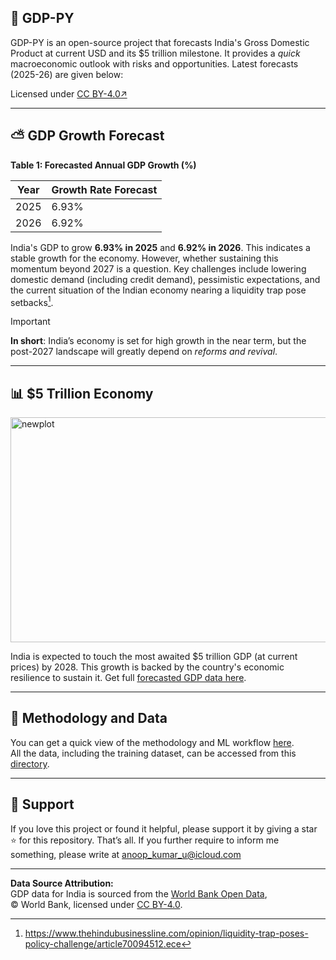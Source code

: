 ## 🚀 GDP-PY
GDP-PY is an open-source project that forecasts India's Gross Domestic Product at current USD and its $5 trillion milestone. It provides a *quick* macroeconomic outlook with risks and opportunities. Latest forecasts (2025-26) are given below:

Licensed under [CC BY-4.0↗](https://creativecommons.org/licenses/by/4.0/)

---

## ⛅️ GDP Growth Forecast

**Table 1: Forecasted Annual GDP Growth (%)**

| Year | Growth Rate Forecast|
|------|---------------------|
| 2025 | 6.93% |
| 2026 | 6.92% |

India's GDP to grow **6.93% in 2025** and **6.92% in 2026**. This indicates a stable growth for the economy. However, whether sustaining this momentum beyond 2027 is a question. Key challenges include lowering domestic demand (including credit demand), pessimistic expectations, and the current situation of the Indian economy nearing a liquidity trap pose setbacks[^1].

> [!IMPORTANT]
> **In short**: India’s economy is set for high growth in the near term, but the post-2027 landscape will greatly depend on *reforms and revival*.

---

## 📊 $5 Trillion Economy

<img width="907" height="360" alt="newplot" src="https://github.com/user-attachments/assets/dbd31417-94cd-4ac5-a237-82bbd3891bbb" />

India is expected to touch the most awaited $5 trillion GDP (at current prices) by 2028. This growth is backed by the country's economic resilience to sustain it. Get full [forecasted GDP data here](https://github.com/neuraledgeai/GDP-PY/tree/main/GDP-PY%20Project/Data/Forecast%20Data). 

---

## 🧠 Methodology and Data

You can get a quick view of the methodology and ML workflow [here](https://github.com/neuraledgeai/GDP-PY/blob/main/GDP-PY%20Project/Notebook/gdp_current_usd_india_forecast.ipynb).  
All the data, including the training dataset, can be accessed from this [directory](https://github.com/neuraledgeai/GDP-PY/tree/main/GDP-PY%20Project/Data).  

---

## 🙌 Support

If you love this project or found it helpful, please support it by giving a star ⭐️ for this repository. That’s all. If you further require to inform me something, please write at anoop_kumar_u@icloud.com 

---

**Data Source Attribution:**  
GDP data for India is sourced from the [World Bank Open Data](https://data.worldbank.org/indicator/NY.GDP.MKTP.CD?locations=IN),  
© World Bank, licensed under [CC BY-4.0](https://creativecommons.org/licenses/by/4.0/).  



[^1]: https://www.thehindubusinessline.com/opinion/liquidity-trap-poses-policy-challenge/article70094512.ece

